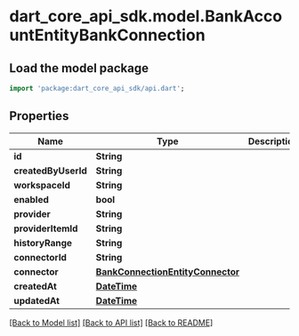 # dart_core_api_sdk.model.BankAccountEntityBankConnection

## Load the model package
```dart
import 'package:dart_core_api_sdk/api.dart';
```

## Properties
Name | Type | Description | Notes
------------ | ------------- | ------------- | -------------
**id** | **String** |  | 
**createdByUserId** | **String** |  | 
**workspaceId** | **String** |  | 
**enabled** | **bool** |  | 
**provider** | **String** |  | 
**providerItemId** | **String** |  | 
**historyRange** | **String** |  | 
**connectorId** | **String** |  | 
**connector** | [**BankConnectionEntityConnector**](BankConnectionEntityConnector.md) |  | [optional] 
**createdAt** | [**DateTime**](DateTime.md) |  | 
**updatedAt** | [**DateTime**](DateTime.md) |  | 

[[Back to Model list]](../README.md#documentation-for-models) [[Back to API list]](../README.md#documentation-for-api-endpoints) [[Back to README]](../README.md)


